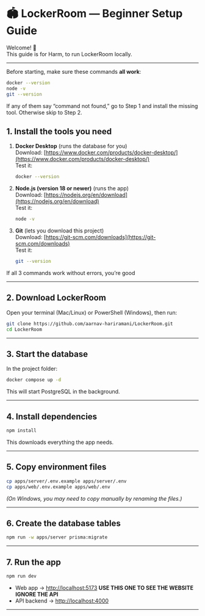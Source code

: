 # 🏟️ LockerRoom — Beginner Setup Guide

Welcome! 🎉  
This guide is for Harm, to run LockerRoom locally.

---

Before starting, make sure these commands **all work**:

```bash
docker --version
node -v
git --version
```
If any of them say “command not found,” go to Step 1 and install the missing tool. Otherwise skip to Step 2.


## 1. Install the tools you need 


1. **Docker Desktop** (runs the database for you)  
   Download: [https://www.docker.com/products/docker-desktop/](https://www.docker.com/products/docker-desktop/)  
   Test it:  
   ```bash
   docker --version
   ```

2. **Node.js (version 18 or newer)** (runs the app)  
   Download: [https://nodejs.org/en/download](https://nodejs.org/en/download)  
   Test it:  
   ```bash
   node -v
   ```

3. **Git** (lets you download this project)  
   Download: [https://git-scm.com/downloads](https://git-scm.com/downloads)  
   Test it:  
   ```bash
   git --version
   ```

If all 3 commands work without errors, you’re good

---

## 2. Download LockerRoom

Open your terminal (Mac/Linux) or PowerShell (Windows), then run:

```bash
git clone https://github.com/aarnav-hariramani/LockerRoom.git
cd LockerRoom
```

---

## 3. Start the database

In the project folder:

```bash
docker compose up -d
```

This will start PostgreSQL in the background.

---

## 4. Install dependencies

```bash
npm install
```

This downloads everything the app needs.

---

## 5. Copy environment files

```bash
cp apps/server/.env.example apps/server/.env
cp apps/web/.env.example apps/web/.env
```

*(On Windows, you may need to copy manually by renaming the files.)*

---

## 6. Create the database tables

```bash
npm run -w apps/server prisma:migrate
```

---

## 7. Run the app

```bash
npm run dev
```

- Web app → [http://localhost:5173](http://localhost:5173) **USE THIS ONE TO SEE THE WEBSITE IGNORE THE API**
- API backend → [http://localhost:4000](http://localhost:4000)

---

